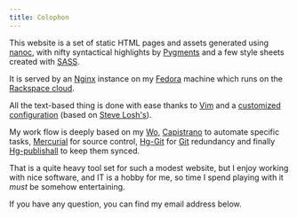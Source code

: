 ```yaml
---
title: Colophon
---
```


This website is a set of static HTML pages and assets generated using
[nanoc](http://nanoc.stoneship.org/), with nifty syntactical highlights by
[Pygments](http://pygments.org/) and a few style sheets created with
[SASS](http://sass-lang.com/).

It is served by an [Nginx](http://nginx.org/) instance on my
[Fedora](http://fedoraproject.org/) machine which runs on the [Rackspace
cloud](http://www.rackspacecloud.com/1333-0-3-3.html).

All the text-based thing is done with ease thanks to [Vim](http://www.vim.org/)
and a [customized
configuration](https://github.com/pelletier/dotfiles/tree/master/vim) (based on
[Steve Losh's](https://bitbucket.org/sjl/dotfiles/src/90a02d85b468/vim/)).

My work flow is deeply based on my
[Wo](https://github.com/pelletier/wo),
[Capistrano](https://github.com/capistrano/capistrano) to automate specific
tasks, [Mercurial](http://mercurial.selenic.com/) for source control,
[Hg-Git](http://hg-git.github.com/) for [Git](http://git-scm.com/) redundancy
and finally [Hg-publishall](https://bitbucket.org/pelletier/hg-publishall/) to
keep them synced.

That is a quite heavy tool set for such a modest website, but I enjoy working
with nice software, and IT is a hobby for me, so time I spend playing with it
*must* be somehow entertaining.

If you have any question, you can find my email address below.
